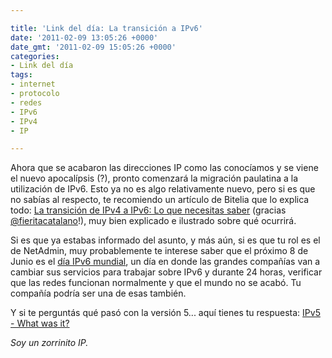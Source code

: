 ```yaml
---

title: 'Link del día: La transición a IPv6'
date: '2011-02-09 13:05:26 +0000'
date_gmt: '2011-02-09 15:05:26 +0000'
categories:
- Link del día
tags:
- internet
- protocolo
- redes
- IPv6
- IPv4
- IP

---
```


Ahora que se acabaron las direcciones IP como las conocíamos y se viene el nuevo apocalípsis (?), pronto comenzará la migración paulatina a la utilización de IPv6. Esto ya no es algo relativamente nuevo, pero si es que no sabías al respecto, te recomiendo un artículo de Bitelia que lo explica todo: [La transición de IPv4 a IPv6: Lo que necesitas saber](http://bitelia.com/2011/02/transicion-ipv4-a-ipv6-lo-que-necesitas-saber) (gracias [@fieritacatalano](http://twitter.com/fieritacatalano/status/34979774560468993)!), muy bien explicado e ilustrado sobre qué ocurrirá.

Si es que ya estabas informado del asunto, y más aún, si es que tu rol es el de NetAdmin, muy probablemente te interese saber que el próximo 8 de Junio es el [día IPv6 mundial](http://isoc.org/wp/worldipv6day/), un día en donde las grandes compañías van a cambiar sus servicios para trabajar sobre IPv6 y durante 24 horas, verificar que las redes funcionan normalmente y que el mundo no se acabó. Tu compañía podría ser una de esas también.

Y si te perguntás qué pasó con la versión 5... aquí tienes tu respuesta: [IPv5 - What was it?](http://etherealmind.com/what-was-ipv5-version-5-ip/)

_Soy un zorrinito IP._
